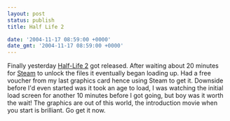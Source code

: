 ```yaml
---
layout: post
status: publish
title: Half Life 2

date: '2004-11-17 08:59:00 +0000'
date_gmt: '2004-11-17 08:59:00 +0000'
---
```

Finally yesterday <a href="http://www.half-life2.com">Half-Life 2</a> got released.
After waiting about 20 minutes for <a href="http://www.steampowered.com">Steam</a> to unlock the files it eventually began loading up. Had a free voucher from my last graphics card hence using Steam to get it.
Downside before I'd even started was it took an age to load, I was watching the initial load screen for another 10 minutes before I got going, but boy was it worth the wait!
The graphics are out of this world, the introduction movie when you start is brilliant. Go get it now.

